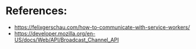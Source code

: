 # References:
* https://felixgerschau.com/how-to-communicate-with-service-workers/
* https://developer.mozilla.org/en-US/docs/Web/API/Broadcast_Channel_API
